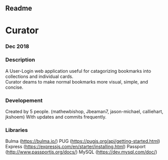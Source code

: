 ## Readme
# Curator 
### Dec 2018

### Description
A User-Login web application useful for catagorizing bookmarks into collections and individual cards.  
Curator deams to make normal bookmarks more visual, simple, and concise.

### Developement
Created by 5 people. (mathewbishop, Jbeaman7, jason-michael, calliehart, jkshoem)
With updates and commits frequently.

### Libraries
Bulma (https://bulma.io/)
PUG (https://pugjs.org/api/getting-started.html)
Express (https://expressjs.com/en/starter/installing.html)
Passport (http://www.passportjs.org/docs/)
MySQL (https://dev.mysql.com/doc/)


